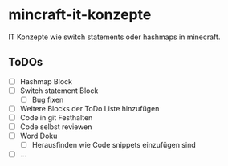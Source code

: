 # mincraft-it-konzepte

IT Konzepte wie switch statements oder hashmaps in minecraft. 

## ToDOs

- [ ] Hashmap Block
- [ ] Switch statement Block
  - [ ] Bug fixen
- [ ] Weitere Blocks der ToDo Liste hinzufügen
- [ ] Code in git Festhalten
- [ ] Code selbst reviewen
- [ ] Word Doku
  - [ ] Herausfinden wie Code snippets einzufügen sind
- [ ] ... 